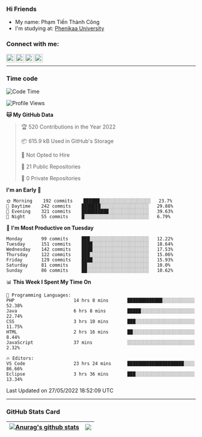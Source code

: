### Hi Friends

- My name: Phạm Tiến Thành Công
- I'm studying at: [Phenikaa University]


### Connect with me:
[<img align="left" alt="PhamTienThanhCong | Facebook" width="22px" src="https://upload.wikimedia.org/wikipedia/commons/thumb/1/16/Facebook-icon-1.png/640px-Facebook-icon-1.png" />][facebook]
[<img align="left" alt="PhamTienThanhCong | Zalo" width="22px" src="https://www.anphatpc.com.vn/template/anphat_2020v2/images/icon-zalo.jpg" />][zalo]
[<img align="left" alt="PhamTienThanhCong | LinkedIn" width="22px" src="https://cdn3.iconfinder.com/data/icons/inficons/512/linkedin.png" />][linkedin]
[<img align="left" alt="PhamTienThanhCong | tiktok" width="22px" src="https://cdn.worldvectorlogo.com/logos/tiktok-logo.svg" />][tiktok]

<br />

---

### Time code

<!--START_SECTION:waka-->
![Code Time](http://img.shields.io/badge/Code%20Time-379%20hrs%2055%20mins-blue)

![Profile Views](http://img.shields.io/badge/Profile%20Views-108-blue)

**🐱 My GitHub Data** 

> 🏆 520 Contributions in the Year 2022
 > 
> 📦 615.9 kB Used in GitHub's Storage 
 > 
> 🚫 Not Opted to Hire
 > 
> 📜 21 Public Repositories 
 > 
> 🔑 0 Private Repositories  
 > 
**I'm an Early 🐤** 

```text
🌞 Morning    192 commits    ██████░░░░░░░░░░░░░░░░░░░   23.7% 
🌆 Daytime    242 commits    ███████░░░░░░░░░░░░░░░░░░   29.88% 
🌃 Evening    321 commits    ██████████░░░░░░░░░░░░░░░   39.63% 
🌙 Night      55 commits     █░░░░░░░░░░░░░░░░░░░░░░░░   6.79%

```
📅 **I'm Most Productive on Tuesday** 

```text
Monday       99 commits     ███░░░░░░░░░░░░░░░░░░░░░░   12.22% 
Tuesday      151 commits    ████░░░░░░░░░░░░░░░░░░░░░   18.64% 
Wednesday    142 commits    ████░░░░░░░░░░░░░░░░░░░░░   17.53% 
Thursday     122 commits    ███░░░░░░░░░░░░░░░░░░░░░░   15.06% 
Friday       129 commits    ████░░░░░░░░░░░░░░░░░░░░░   15.93% 
Saturday     81 commits     ██░░░░░░░░░░░░░░░░░░░░░░░   10.0% 
Sunday       86 commits     ██░░░░░░░░░░░░░░░░░░░░░░░   10.62%

```


📊 **This Week I Spent My Time On** 

```text
💬 Programming Languages: 
PHP                      14 hrs 8 mins       █████████████░░░░░░░░░░░░   52.38% 
Java                     6 hrs 8 mins        █████░░░░░░░░░░░░░░░░░░░░   22.74% 
CSS                      3 hrs 10 mins       ███░░░░░░░░░░░░░░░░░░░░░░   11.75% 
HTML                     2 hrs 16 mins       ██░░░░░░░░░░░░░░░░░░░░░░░   8.44% 
JavaScript               37 mins             ░░░░░░░░░░░░░░░░░░░░░░░░░   2.32%

🔥 Editors: 
VS Code                  23 hrs 24 mins      █████████████████████░░░░   86.66% 
Eclipse                  3 hrs 36 mins       ███░░░░░░░░░░░░░░░░░░░░░░   13.34%

```


 Last Updated on 27/05/2022 18:52:09 UTC
<!--END_SECTION:waka-->

---

### GitHub Stats Card

| <a href="https://github.com/phamtienthanhcong"><img align="center" src="https://github-readme-stats.vercel.app/api?username=PhamTienThanhCong&show_icons=true&include_all_commits=true&theme=buefy&hide_border=true&theme=ocean_dark" alt="Anurag's github stats" /></a> | <a href="https://github.com/phamtienthanhcong"><img align="center" src="https://github-readme-stats.vercel.app/api/top-langs/?username=PhamTienThanhCong&layout=compact&theme=buefy&hide_border=true&theme=ocean_dark" /></a> |
| ------------- | ------------- |

[Phenikaa University]: https://phenikaa-uni.edu.vn/vi
[facebook]: https://www.facebook.com/phamtienthanhcong
[linkedin]: https://linkedin.com/in/phamtienthanhcong
[zalo]: https://zalo.me/0396396332
[tiktok]: https://www.tiktok.com/@phamtienthanhcong
[web]: https://github.com/PhamTienThanhCong/web_dev
[min project]: https://github.com/PhamTienThanhCong/Project-Of-Web
[c and cpp]: https://github.com/PhamTienThanhCong/Code_C_and_Cpro
[python]: https://github.com/PhamTienThanhCong/Python_beginer

